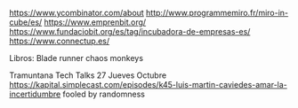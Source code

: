 https://www.ycombinator.com/about
http://www.programmemiro.fr/miro-in-cube/es/
https://www.emprenbit.org/
https://www.fundaciobit.org/es/tag/incubadora-de-empresas-es/
https://www.connectup.es/

Libros:
Blade runner
chaos monkeys

Tramuntana Tech Talks 27 Jueves Octubre
https://kapital.simplecast.com/episodes/k45-luis-martin-caviedes-amar-la-incertidumbre
fooled by randomness

